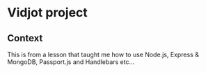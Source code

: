 # Vidjot project

## Context
This is from a lesson that taught me how to use Node.js, Express & MongoDB, Passport.js and Handlebars etc...
